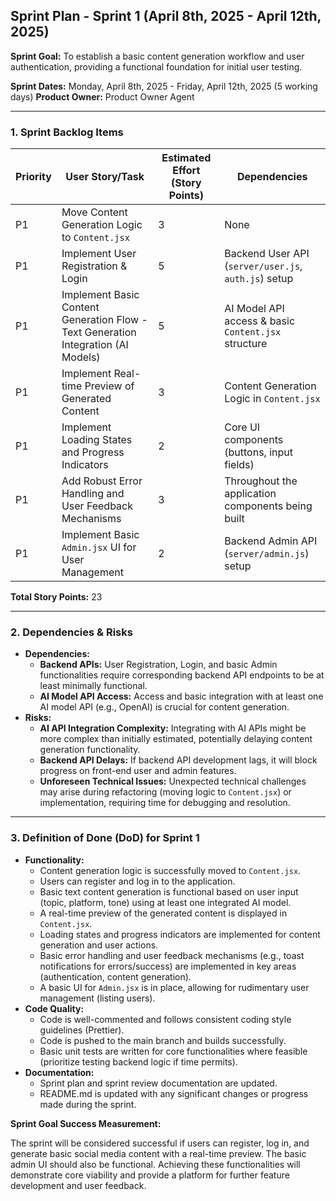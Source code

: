 ## Sprint Plan - Sprint 1 (April 8th, 2025 - April 12th, 2025)

**Sprint Goal:** To establish a basic content generation workflow and user authentication, providing
a functional foundation for initial user testing.

**Sprint Dates:** Monday, April 8th, 2025 - Friday, April 12th, 2025 (5 working days) **Product
Owner:** Product Owner Agent

---

### 1. Sprint Backlog Items

| Priority | User Story/Task                                                                   | Estimated Effort (Story Points) | Dependencies                                         |
| -------- | --------------------------------------------------------------------------------- | ------------------------------- | ---------------------------------------------------- |
| P1       | Move Content Generation Logic to `Content.jsx`                                    | 3                               | None                                                 |
| P1       | Implement User Registration & Login                                               | 5                               | Backend User API (`server/user.js`, `auth.js`) setup |
| P1       | Implement Basic Content Generation Flow - Text Generation Integration (AI Models) | 5                               | AI Model API access & basic `Content.jsx` structure  |
| P1       | Implement Real-time Preview of Generated Content                                  | 3                               | Content Generation Logic in `Content.jsx`            |
| P1       | Implement Loading States and Progress Indicators                                  | 2                               | Core UI components (buttons, input fields)           |
| P1       | Add Robust Error Handling and User Feedback Mechanisms                            | 3                               | Throughout the application components being built    |
| P1       | Implement Basic `Admin.jsx` UI for User Management                                | 2                               | Backend Admin API (`server/admin.js`) setup          |

**Total Story Points:** 23

---

### 2. Dependencies & Risks

- **Dependencies:**
    - **Backend APIs:** User Registration, Login, and basic Admin functionalities require
      corresponding backend API endpoints to be at least minimally functional.
    - **AI Model API Access:** Access and basic integration with at least one AI model API (e.g.,
      OpenAI) is crucial for content generation.
- **Risks:**
    - **AI API Integration Complexity:** Integrating with AI APIs might be more complex than
      initially estimated, potentially delaying content generation functionality.
    - **Backend API Delays:** If backend API development lags, it will block progress on front-end
      user and admin features.
    - **Unforeseen Technical Issues:** Unexpected technical challenges may arise during refactoring
      (moving logic to `Content.jsx`) or implementation, requiring time for debugging and
      resolution.

---

### 3. Definition of Done (DoD) for Sprint 1

- **Functionality:**
    - Content generation logic is successfully moved to `Content.jsx`.
    - Users can register and log in to the application.
    - Basic text content generation is functional based on user input (topic, platform, tone) using
      at least one integrated AI model.
    - A real-time preview of the generated content is displayed in `Content.jsx`.
    - Loading states and progress indicators are implemented for content generation and user
      actions.
    - Basic error handling and user feedback mechanisms (e.g., toast notifications for
      errors/success) are implemented in key areas (authentication, content generation).
    - A basic UI for `Admin.jsx` is in place, allowing for rudimentary user management (listing
      users).
- **Code Quality:**
    - Code is well-commented and follows consistent coding style guidelines (Prettier).
    - Code is pushed to the main branch and builds successfully.
    - Basic unit tests are written for core functionalities where feasible (prioritize testing
      backend logic if time permits).
- **Documentation:**
    - Sprint plan and sprint review documentation are updated.
    - README.md is updated with any significant changes or progress made during the sprint.

**Sprint Goal Success Measurement:**

The sprint will be considered successful if users can register, log in, and generate basic social
media content with a real-time preview. The basic admin UI should also be functional. Achieving
these functionalities will demonstrate core viability and provide a platform for further feature
development and user feedback.
